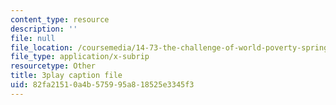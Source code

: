 ```yaml
---
content_type: resource
description: ''
file: null
file_location: /coursemedia/14-73-the-challenge-of-world-poverty-spring-2011/82fa21510a4b575995a818525e3345f3_p5ro4x1r16Q.vtt
file_type: application/x-subrip
resourcetype: Other
title: 3play caption file
uid: 82fa2151-0a4b-5759-95a8-18525e3345f3
---
```

